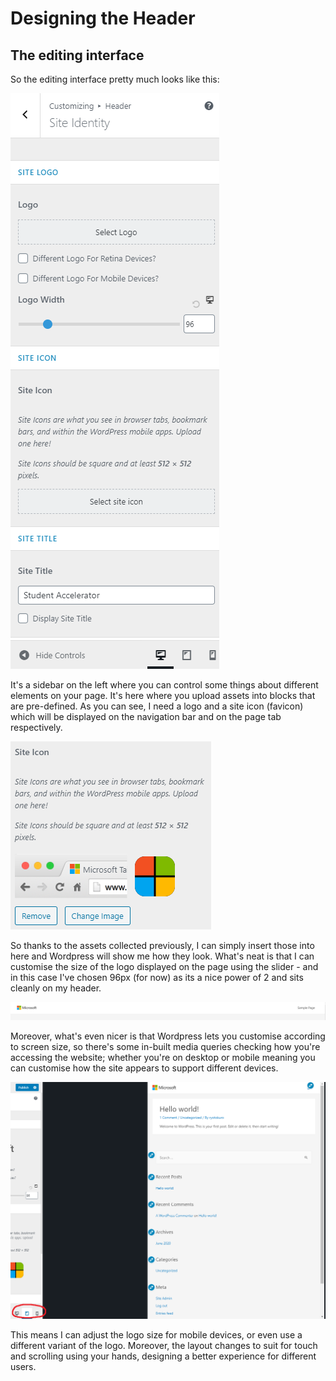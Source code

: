 # Designing the Header

## The editing interface

So the editing interface pretty much looks like this:

![Wordpress website editing interface](../../.gitbook/assets/image%20%2867%29.png)

It's a sidebar on the left where you can control some things about different elements on your page. It's here where you upload assets into blocks that are pre-defined. As you can see, I need a logo and a site icon \(favicon\) which will be displayed on the navigation bar and on the page tab respectively.

![Site icon preview](../../.gitbook/assets/image%20%2856%29.png)

So thanks to the assets collected previously, I can simply insert those into here and Wordpress will show me how they look. What's neat is that I can customise the size of the logo displayed on the page using the slider - and in this case I've chosen 96px \(for now\) as its a nice power of 2 and sits cleanly on my header.

![Microsoft logo on the page header](../../.gitbook/assets/image%20%2842%29.png)

Moreover, what's even nicer is that Wordpress lets you customise according to screen size, so there's some in-built media queries checking how you're accessing the website; whether you're on desktop or mobile meaning you can customise how the site appears to support different devices.

![Mobile preview of website](../../.gitbook/assets/image%20%2848%29.png)

This means I can adjust the logo size for mobile devices, or even use a different variant of the logo. Moreover, the layout changes to suit for touch and scrolling using your hands, designing a better experience for different users.

